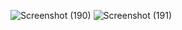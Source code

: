 ![Screenshot (190)](https://github.com/Smartyboyjatin/Library-Management-Syatem/assets/117968457/940337e4-8944-4c0a-bd55-e85b4e5658ca)
![Screenshot (191)](https://github.com/Smartyboyjatin/Library-Management-Syatem/assets/117968457/cbd9e9f4-2302-4b85-bf9f-3ad76525f6e4)
